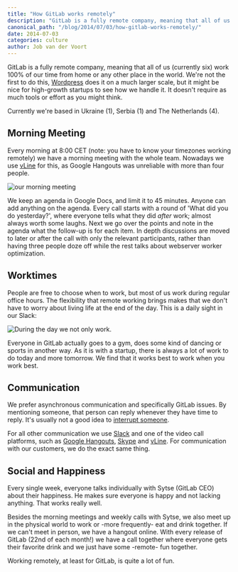 ```yaml
---
title: "How GitLab works remotely"
description: "GitLab is a fully remote company, meaning that all of us work 100% of our time from home or any other place in the world."
canonical_path: "/blog/2014/07/03/how-gitlab-works-remotely/"
date: 2014-07-03
categories: culture
author: Job van der Voort
---
```


GitLab is a fully remote company, meaning that all of us (currently six) work 100% of our time from home or any other place in the world. We're not the first to do this, [Wordpress](http://blogs.hbr.org/2013/03/how-wordpress-thrives-with-a-1/) does it on a much larger scale, but it might be nice for high-growth startups to see how we handle it. It doesn't require as much tools or effort as you might think.

Currently we're based in Ukraine (1), Serbia (1) and The Netherlands (4).


## Morning Meeting

Every morning at 8:00 CET (note: you have to know your timezones working remotely) we have a morning meeting with the whole team. Nowadays we use [vLine](https://vline.com/) for this, as Google Hangouts was unreliable with more than four people.

![our morning meeting](/images/remotely/meeting.png)

<!--more-->

We keep an agenda in Google Docs, and limit it to 45 minutes. Anyone can add anything on the agenda. Every call starts with a round of 'What did you do yesterday?', where everyone tells what they did *after* work; almost always worth some laughs. Next we go over the points and note in the agenda what the follow-up is for each item.
In depth discussions are moved to later or after the call with only the relevant participants, rather than having three people doze off while the rest talks about webserver worker optimization.


## Worktimes

People are free to choose when to work, but most of us work during regular office hours. The flexibility that remote working brings makes that we don't have to worry about living life at the end of the day. This is a daily sight in our Slack:

![During the day we not only work.](/images/remotely/slack.png)

Everyone in GitLab actually goes to a gym, does some kind of dancing or sports in another way. As it is with a startup, there is always a lot of work to do today and more tomorrow. We find that it works best to work when you work best.


## Communication

We prefer asynchronous communication and specifically GitLab issues. By mentioning someone, that person can reply whenever they have time to reply. It's usually not a good idea to [interrupt someone](http://heeris.id.au/2013/this-is-why-you-shouldnt-interrupt-a-programmer).

For all other communication we use [Slack](https://www.slack.com) and one of the video call platforms, such as [Google Hangouts](http://www.google.com/hangouts/), [Skype](http://www.skype.com/nl/) and [vLine](https://vline.com/). For communication with our customers, we do the exact same thing.


## Social and Happiness

Every single week, everyone talks individually with Sytse (GitLab CEO) about their happiness. He makes sure everyone is happy and not lacking anything. That works really well.

Besides the morning meetings and weekly calls with Sytse, we also meet up in the physical world to work or -more frequently- eat and drink together. If we can't meet in person, we have a hangout online. With every release of GitLab (22nd of each month!) we have a call together where everyone gets their favorite drink and we just have some -remote- fun together.

Working remotely, at least for GitLab, is quite a lot of fun.


